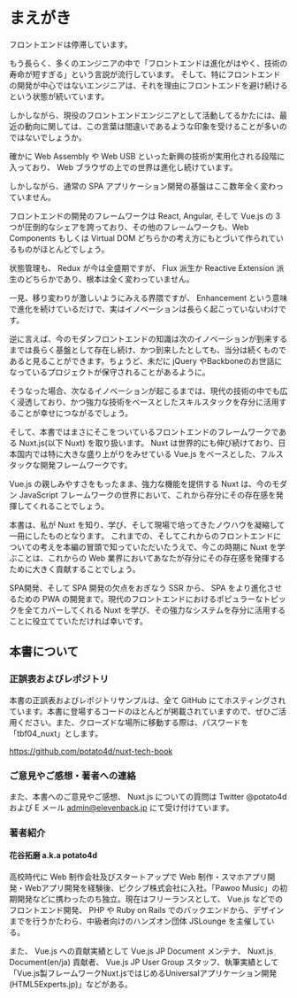 # まえがき

フロントエンドは停滞しています。

もう長らく、多くのエンジニアの中で「フロントエンドは進化がはやく、技術の寿命が短すぎる」という言説が流行しています。
そして、特にフロントエンドの開発が中心ではないエンジニアは、それを理由にフロントエンドを避け続けるという状態が続いています。

しかしながら、現役のフロントエンドエンジニアとして活動してるかたには、最近の動向に関しては、この言葉は間違いであるような印象を受けることが多いのではないでしょうか。

確かに Web Assembly や Web USB といった新興の技術が実用化される段階に入っており、 Web ブラウザの上での世界は進化し続けています。

しかしながら、通常の SPA アプリケーション開発の基盤はここ数年全く変わっていません。

フロントエンドの開発のフレームワークは React, Angular, そして Vue.js の 3 つが圧倒的なシェアを誇っており、その他のフレームワークも、Web Components もしくは Virtual DOM どちらかの考え方にもとづいて作られているものがほとんどでしょう。

状態管理も、 Redux が今は全盛期ですが、 Flux 派生か Reactive Extension 派生のどちらかであり、根本は全く変わっていません。

一見、移り変わりが激しいようにみえる界隈ですが、 Enhancement という意味で進化を続けているだけで、実はイノベーションは長らく起こっていないわけです。

逆に言えば、今のモダンフロントエンドの知識は次のイノベーションが到来するまでは長らく基盤として存在し続け、かつ到来したとしても、当分は続くものであると見ることができます。ちょうど、未だに jQuery やBackboneのお世話になっているプロジェクトが保守されることがあるように。

そうなった場合、次なるイノベーションが起こるまでは、現代の技術の中でも広く浸透しており、かつ強力な技術をベースとしたスキルスタックを存分に活用することが幸せにつながるでしょう。

そして、本書ではまさにそこをついているフロントエンドのフレームワークである  Nuxt.js(以下 Nuxt) を取り扱います。
Nuxt は世界的にも伸び続けており、日本国内では特に大きな盛り上がりをみせている Vue.js をベースとした、フルスタックな開発フレームワークです。

Vue.js の親しみやすさをもったまま、強力な機能を提供する Nuxt は、今のモダン JavaScript フレームワークの世界において、これから存分にその存在感を発揮してくれることでしょう。

本書は、私が Nuxt を知り、学び、そして現場で培ってきたノウハウを凝縮して一冊にしたものとなります。
これまでの、そしてこれからのフロントエンドについての考えを本編の冒頭で知っていただいたうえで、今この時期に Nuxt を学ぶことは、これからの Web 業界においてあなたが存分にその存在感を発揮するために大きく貢献することでしょう。

SPA開発、そして SPA 開発の欠点をおぎなう SSR から、 SPA をより進化させるための PWA の開発まで。現代のフロントエンドにおけるポピュラーなトピックを全てカバーしてくれる Nuxt を学び、その強力なシステムを存分に活用することに役立てていただければ幸いです。

## 本書について

### 正誤表およびレポジトリ

本書の正誤表およびレポジトリサンプルは、全て GitHub にてホスティングされています。本書に登場するコードのほとんどが掲載されていますので、ぜひご活用ください。また、クローズドな場所に移動する際は、パスワードを「tbf04_nuxt」とします。

https://github.com/potato4d/nuxt-tech-book

### ご意見やご感想・著者への連絡

また、本書へのご意見やご感想、 Nuxt.js についての質問は Twitter @potato4d および E メール admin@elevenback.jp にて受け付けています。

### 著者紹介

#### 花谷拓磨 a.k.a potato4d

高校時代に Web 制作会社及びスタートアップで Web 制作・スマホアプリ開発・Webアプリ開発を経験後、ピクシブ株式会社に入社。「Pawoo Music」の初期開発などに携わったのち独立。現在はフリーランスとして、 Vue.js などでのフロントエンド開発、 PHP や Ruby on Rails でのバックエンドから、デザインまでを行うかたわら、中級者向けのハンズオン団体 JSLounge を主催している。

また、 Vue.js への貢献実績として Vue.js JP Document メンテナ、 Nuxt.js Document(en/ja) 貢献者、 Vue.js JP User Group スタッフ、執筆実績として「Vue.js製フレームワークNuxt.jsではじめるUniversalアプリケーション開発(HTML5Experts.jp)」などがある。
